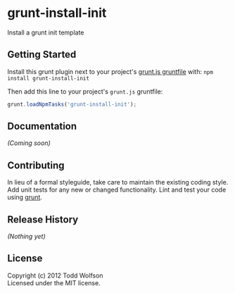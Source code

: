 # grunt-install-init

Install a grunt init template

## Getting Started
Install this grunt plugin next to your project's [grunt.js gruntfile][getting_started] with: `npm install grunt-install-init`

Then add this line to your project's `grunt.js` gruntfile:

```javascript
grunt.loadNpmTasks('grunt-install-init');
```

[grunt]: http://gruntjs.com/
[getting_started]: https://github.com/gruntjs/grunt/blob/master/docs/getting_started.md

## Documentation
_(Coming soon)_

## Contributing
In lieu of a formal styleguide, take care to maintain the existing coding style. Add unit tests for any new or changed functionality. Lint and test your code using [grunt][grunt].

## Release History
_(Nothing yet)_

## License
Copyright (c) 2012 Todd Wolfson  
Licensed under the MIT license.
